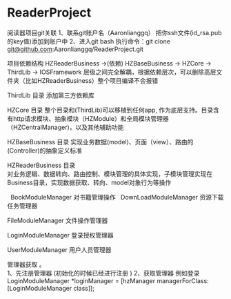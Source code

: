 # ReaderProject
阅读器项目git关联
1、联系git账户名（Aaronlianggq） 把你ssh文件(id_rsa.pub的key值)添加到账户中 
2、进入git bash 执行命令：git clone git@github.com:Aaronlianggq/ReaderProject.git


项目依赖结构
   HZReaderBusiness ->(依赖) HZBaseBusiness -> HZCore -> ThirdLib -> IOSFramework
   层级之间完全解耦，根据依赖层次，可以删除高层文件夹（比如HZReaderBusiness）整个项目编译不会报错 

ThirdLib 目录
   添加第三方依赖库

HZCore 目录
   整个目录和(ThirdLib)可以移植到任何app, 作为底层支持。目录含有http请求模块、抽象模块（HZModule）和全局模块管理器（HZCentralManager)，以及其他辅助功能

HZBaseBusiness 目录
   实现业务数据(model)、页面（view）、路由的(Controller)的抽象定义标准

HZReaderBusiness 目录  
   对业务逻辑、数据转向、路由控制、模块管理的具体实现，子模块管理实现在Business目录，实现数据获取、转向、model对象行为等操作
   
   BookModuleManager  		对书籍管理操作
  
   DownLoadModuleManager  	资源下载任务管理器
   
   FileModuleManager		   文件操作管理器
   
   LoginModuleManager		登录授权管理器
   
   UserModuleManager		   用户人员管理器


管理器获取 。  
1、先注册管理器    (初始化的时候已经进行注册 )
2、获取管理器  例如登录 LoginModuleManager *loginManager = [hzManager managerForClass:[LoginModuleManager class]];
